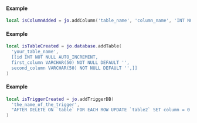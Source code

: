 <!-- #region server|jo.database.addColumn -->
#### Example
```lua
local isColumnAdded = jo.addColumn('table_name', 'column_name', 'INT NOT NULL DEFAULT "0" AFTER TABLE table_name')

```
<!-- #endregion server|jo.database.addColumn -->


<!-- #region server|jo.database.addTable -->
#### Example
```lua
local isTableCreated = jo.database.addTable(
  'your_table_name',
  [[id INT NOT NULL AUTO_INCREMENT,
  first_column VARCHAR(50) NOT NULL DEFAULT '',
  second_column VARCHAR(50) NOT NULL DEFAULT '',]]
)

```
<!-- #endregion server|jo.database.addTable -->


<!-- #region server|jo.database.addTrigger -->
#### Example
```lua
local isTriggerCreated = jo.addTriggerDB(
  'the_name_of_the_trigger',
  "AFTER DELETE ON `table` FOR EACH ROW UPDATE `table2` SET column = 0 WHERE equiped_on = OLD.id"
)

```
<!-- #endregion server|jo.database.addTrigger -->

